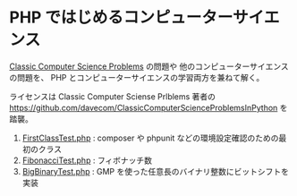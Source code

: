 # PHP ではじめるコンピューターサイエンス

[Classic Computer Science Problems](https://classicproblems.com/) の問題や
他のコンピューターサイエンスの問題を、
PHP とコンピューターサイエンスの学習両方を兼ねて解く。

ライセンスは Classic Computer Sciense Prlblems 著者の 
https://github.com/davecom/ClassicComputerScienceProblemsInPython を踏襲。

1. [FirstClassTest.php](tests/FirstClassTest.php) : composer や phpunit などの環境設定確認のための最初のクラス
2. [FibonacciTest.php](tests/FibonacciTest.php) : フィボナッチ数
3. [BigBinaryTest.php](tests/BigBinaryTest.php) : GMP を使った任意長のバイナリ整数にビットシフトを実装
